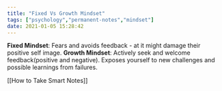 ```yaml
---
title: "Fixed Vs Growth Mindset"
tags: ["psychology","permanent-notes","mindset"]
date: 2021-01-05 15:28:42
---
```


**Fixed Mindset**: Fears and avoids feedback - at it might damage their positive self image.
**Growth Mindset**: Actively seek and welcome feedback(positive and negative). Exposes yourself to new challenges and possible learnings from failures.

[[How to Take Smart Notes]]

